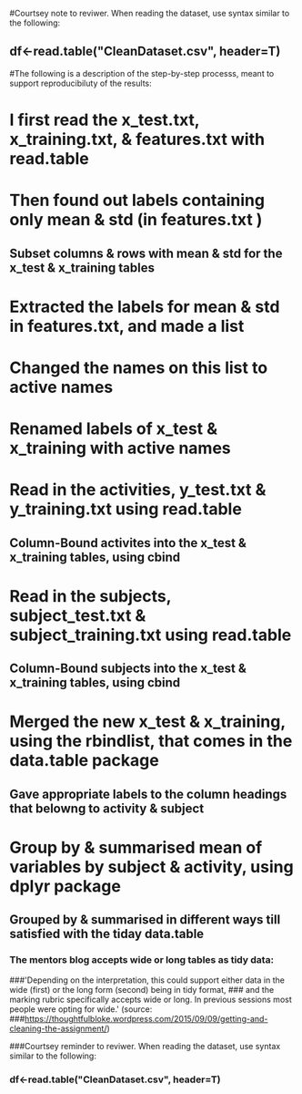 #Courtsey note to reviwer. When reading the dataset, use syntax similar to the following:
## df<-read.table("CleanDataset.csv", header=T)

#The following is a description of the step-by-step processs, meant to support reproducibiluty of the results:
# I first read the x_test.txt, x_training.txt, & features.txt with read.table
# Then found out labels containing only mean & std (in features.txt )
##    Subset columns & rows with mean & std for the x_test & x_training tables
# Extracted the labels for mean & std in features.txt, and made a list
# Changed the names on this list to active names 
# Renamed labels of x_test & x_training with active names
# Read in the activities, y_test.txt & y_training.txt using read.table
##    Column-Bound activites into the x_test & x_training tables, using cbind
# Read in the subjects, subject_test.txt & subject_training.txt using read.table
##    Column-Bound subjects into the x_test & x_training tables, using cbind
# Merged the new x_test & x_training, using the rbindlist, that comes in the data.table package
##    Gave appropriate labels to the column headings that belowng to activity & subject 
# Group by & summarised mean of variables by subject & activity,  using dplyr package
##  Grouped by & summarised in different ways till satisfied with the tiday data.table

### The mentors blog accepts wide or long tables as tidy data:
###'Depending on the interpretation, this could support either data in the wide (first) or the long form (second) being in tidy format, ### and the marking rubric specifically accepts wide or long. In previous sessions most people were opting for wide.' (source: ###https://thoughtfulbloke.wordpress.com/2015/09/09/getting-and-cleaning-the-assignment/)

###Courtsey reminder to reviwer. When reading the dataset, use syntax similar to the following:
### df<-read.table("CleanDataset.csv", header=T)

